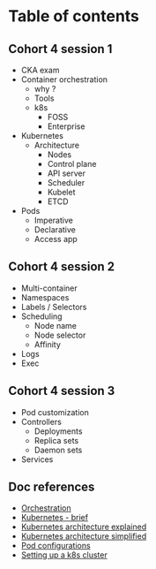 # Table of contents

## Cohort 4 session 1

- CKA exam
- Container orchestration
  - why ?
  - Tools
  - k8s
    - FOSS
    - Enterprise
- Kubernetes
  - Architecture
    - Nodes
    - Control plane
    - API server
    - Scheduler
    - Kubelet
    - ETCD
- Pods
  - Imperative
  - Declarative
  - Access app

## Cohort 4 session 2

- Multi-container
- Namespaces
- Labels / Selectors
- Scheduling
  - Node name
  - Node selector
  - Affinity
- Logs
- Exec

## Cohort 4 session 3

- Pod customization
- Controllers
  - Deployments
  - Replica sets
  - Daemon sets
- Services

## Doc references

- [Orchestration](docs/orchestration.md)
- [Kubernetes - brief](docs/kubernetes.md)
- [Kubernetes architecture explained](docs/k8s_architecture_explained.md)
- [Kubernetes architecture simplified](docs/k8s_architecture_simple.md)
- [Pod configurations](docs/pods_setup.md)
- [Setting up a k8s cluster](docs/k8s_cluster_setup.md.md)
